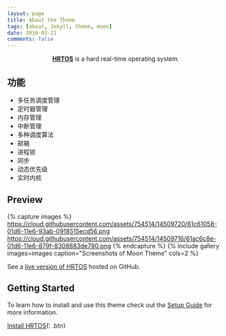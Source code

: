 ```yaml
---
layout: page
title: About the Theme
tags: [about, Jekyll, theme, moon]
date: 2016-03-21
comments: false
---
```

    
<center><a href="http://www.hrtos.com"><b>HRTOS</b></a> is a hard real-time operating system.</center>

## 功能
* 多任务调度管理
* 定时器管理
* 内存管理
* 中断管理
* 多种调度算法
* 邮箱
* 进程锁
* 同步
* 动态优先级
* 实时内核

## Preview

{% capture images %}
    https://cloud.githubusercontent.com/assets/754514/14509720/61c61058-01d6-11e6-93ab-0918515ecd56.png
    https://cloud.githubusercontent.com/assets/754514/14509716/61ac6c8e-01d6-11e6-879f-8308883de790.png
{% endcapture %}
{% include gallery images=images caption="Screenshots of Moon Theme" cols=2 %}

See a [live version of HRTOS](http://WWW.HRTOS.COM) hosted on GitHub.

## Getting Started

To learn how to install and use this theme check out the [Setup Guide](http://www.hrtos.com/) for more information.
      
[Install HRTOS](http://www.hrtos.com/){: .btn}
